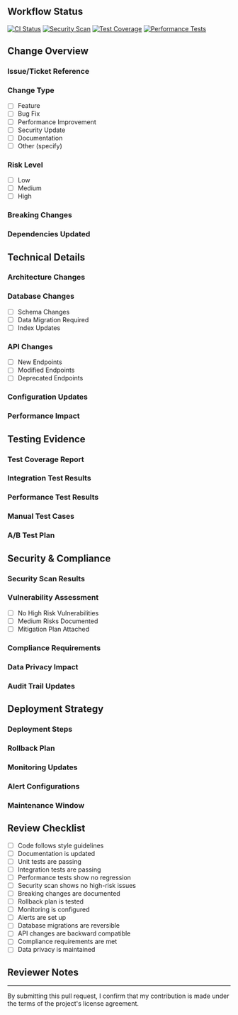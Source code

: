 ## Workflow Status
[![CI Status](../../actions/workflows/ci.yml/badge.svg)](../../actions/workflows/ci.yml)
[![Security Scan](../../actions/workflows/security-scan.yml/badge.svg)](../../actions/workflows/security-scan.yml)
[![Test Coverage](../../actions/workflows/ci.yml/badge.svg?event=coverage)](../../actions/workflows/ci.yml)
[![Performance Tests](../../actions/workflows/cd.yml/badge.svg?event=performance)](../../actions/workflows/cd.yml)

## Change Overview
### Issue/Ticket Reference
<!-- Add link to related issue/ticket -->

### Change Type
- [ ] Feature
- [ ] Bug Fix
- [ ] Performance Improvement
- [ ] Security Update
- [ ] Documentation
- [ ] Other (specify)

### Risk Level
- [ ] Low
- [ ] Medium 
- [ ] High

### Breaking Changes
<!-- List any breaking changes and migration steps -->

### Dependencies Updated
<!-- List updated dependencies with security assessment -->

## Technical Details
### Architecture Changes
<!-- Describe architecture modifications -->

### Database Changes
- [ ] Schema Changes
- [ ] Data Migration Required
- [ ] Index Updates
<!-- Provide details of database changes -->

### API Changes
- [ ] New Endpoints
- [ ] Modified Endpoints
- [ ] Deprecated Endpoints
<!-- Document API changes -->

### Configuration Updates
<!-- List configuration changes -->

### Performance Impact
<!-- Detail performance implications -->

## Testing Evidence
### Test Coverage Report
<!-- Attach test coverage report (>80% required) -->

### Integration Test Results
<!-- Include integration test results -->

### Performance Test Results
<!-- Attach performance test metrics -->

### Manual Test Cases
<!-- List manual test scenarios -->

### A/B Test Plan
<!-- If applicable, provide A/B testing strategy -->

## Security & Compliance
### Security Scan Results
<!-- Attach security scan report -->

### Vulnerability Assessment
- [ ] No High Risk Vulnerabilities
- [ ] Medium Risks Documented
- [ ] Mitigation Plan Attached
<!-- Detail security findings -->

### Compliance Requirements
<!-- Document compliance validation -->

### Data Privacy Impact
<!-- Assess data privacy implications -->

### Audit Trail Updates
<!-- Specify audit logging changes -->

## Deployment Strategy
### Deployment Steps
<!-- List deployment procedure -->

### Rollback Plan
<!-- Document rollback strategy -->

### Monitoring Updates
<!-- Specify monitoring changes -->

### Alert Configurations
<!-- Detail alert threshold updates -->

### Maintenance Window
<!-- Specify deployment schedule -->

## Review Checklist
- [ ] Code follows style guidelines
- [ ] Documentation is updated
- [ ] Unit tests are passing
- [ ] Integration tests are passing
- [ ] Performance tests show no regression
- [ ] Security scan shows no high-risk issues
- [ ] Breaking changes are documented
- [ ] Rollback plan is tested
- [ ] Monitoring is configured
- [ ] Alerts are set up
- [ ] Database migrations are reversible
- [ ] API changes are backward compatible
- [ ] Compliance requirements are met
- [ ] Data privacy is maintained

## Reviewer Notes
<!-- Additional notes for reviewers -->

---
By submitting this pull request, I confirm that my contribution is made under the terms of the project's license agreement.